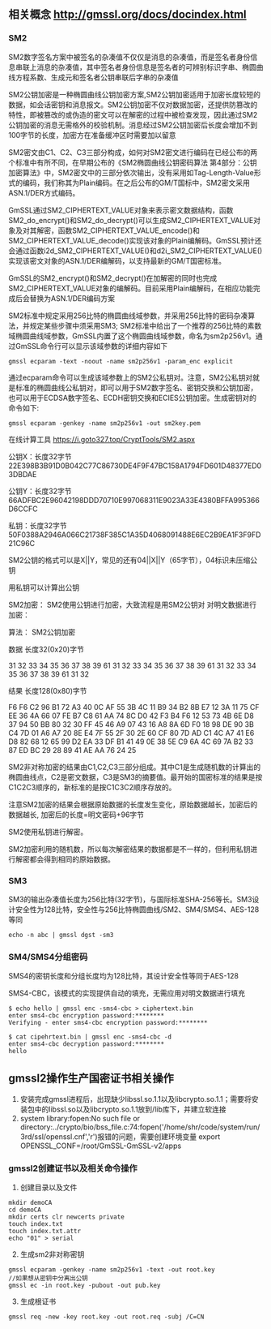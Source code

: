 ## 相关概念  http://gmssl.org/docs/docindex.html
### SM2

SM2数字签名方案中被签名的杂凑值不仅仅是消息的杂凑值，而是签名者身份信息串联上消息的杂凑值，其中签名者身份信息是签名者的可辨别标识字串、椭圆曲线方程系数、生成元和签名者公钥串联后字串的杂凑值

SM2公钥加密是一种椭圆曲线公钥加密方案,SM2公钥加密适用于加密长度较短的数据，如会话密钥和消息报文。SM2公钥加密不仅对数据加密，还提供防篡改的特性，即被篡改的或伪造的密文可以在解密的过程中被检查发现，因此通过SM2公钥加密的消息无需格外的校验机制。消息经过SM2公钥加密后长度会增加不到100字节的长度，加密方在准备缓冲区时需要加以留意

SM2密文由C1、C2、C3三部分构成，如何对SM2密文进行编码在已经公布的两个标准中有所不同，在早期公布的《SM2椭圆曲线公钥密码算法 第4部分：公钥加密算法》中，SM2密文中的三部分依次输出，没有采用如Tag-Length-Value形式的编码，我们称其为Plain编码。在之后公布的GM/T国标中，SM2密文采用ASN.1/DER方式编码。

GmSSL通过SM2_CIPHERTEXT_VALUE对象来表示密文数据结构，函数SM2_do_encrypt()和SM2_do_decrypt()可以生成SM2_CIPHERTEXT_VALUE对象及对其解密，函数SM2_CIPHERTEXT_VALUE_encode()和SM2_CIPHERTEXT_VALUE_decode()实现该对象的Plain编解码。GmSSL预计还会通过函数i2d_SM2_CIPHERTEXT_VALUE()和d2i_SM2_CIPHERTEXT_VALUE()实现该密文对象的ASN.1/DER编解码，以支持最新的GM/T国密标准。

GmSSL的SM2_encrypt()和SM2_decrypt()在加解密的同时也完成SM2_CIPHERTEXT_VALUE对象的编解码。目前采用Plain编解码，在相应功能完成后会替换为ASN.1/DER编码方案

SM2标准中规定采用256比特的椭圆曲线域参数，并采用256比特的密码杂凑算法，并规定某些步骤中须采用SM3;
SM2标准中给出了一个推荐的256比特的素数域椭圆曲线域参数，GmSSL内置了这个椭圆曲线域参数，命名为sm2p256v1。通过GmSSL命令行可以显示该域参数的详细内容如下

`gmssl ecparam -text -noout -name sm2p256v1 -param_enc explicit`

通过ecparam命令可以生成该域参数上的SM2公私钥对。注意，SM2公私钥对就是标准的椭圆曲线公私钥对，即可以用于SM2数字签名、密钥交换和公钥加密，也可以用于ECDSA数字签名、ECDH密钥交换和ECIES公钥加密。生成密钥对的命令如下:

`gmssl ecparam -genkey -name sm2p256v1 -out sm2key.pem`



在线计算工具  https://i.goto327.top/CryptTools/SM2.aspx

公钥X：长度32字节 22E398B3B91D0B042C77C86730DE4F9F47BC158A1794FD601D48377ED03DBDAE

公钥Y：长度32字节 66ADFBC2E96042198DDD70710E997068311E9023A33E4380BFFA995366D6CCFC

私钥：长度32字节 50F0388A2946A066C21738F385C1A35D4068091488E6EC2B9EA1F3F9FD21C96C

SM2公钥的格式可以是X||Y，常见的还有04||X||Y（65字节），04标识未压缩公钥

用私钥可以计算出公钥



SM2加密：
SM2使用公钥进行加密，大致流程是用SM2公钥对 对明文数据进行加密：

算法： SM2公钥加密

数据 长度32(0x20)字节

31 32 33 34 35 36 37 38 39 61 31 32 33 34 35 36 37 38 39 61 31 32 33 34 35 36 37 38 39 61 31 32

结果 长度128(0x80)字节

F6 F6 C2 96 B1 72 A3 40 0C AF 55 3B 4C 11 B9 34 B2 8B E7 12 3A 11 75 CF EE 36 4A 66 07 FE B7 C8 61 AA 74 8C D0 42 F3 B4 F6 12 53 73 4B 6E D8 37 94 50 BB 80 32 30 FF 45 46 A9 07 43 16 A8 8A 6D F0 18 98 DE 90 3B C4 7D 01 A6 A7 20 8E E4 7F 55 2F 30 2E 60 CF 80 7D AD C1 4C A7 41 E6 D8 82 68 12 65 99 D2 EA 33 DF B1 41 49 0E 38 5E C9 6A 4C 69 7A B2 33 87 ED BC 29 28 89 41 AE AA 76 24 25

SM2非对称加密的结果由C1,C2,C3三部分组成。其中C1是生成随机数的计算出的椭圆曲线点，C2是密文数据，C3是SM3的摘要值。最开始的国密标准的结果是按C1C2C3顺序的，新标准的是按C1C3C2顺序存放的。

注意SM2加密的结果会根据原始数据的长度发生变化，原始数据越长，加密后的数据越长, 加密后的长度=明文密码+96字节

SM2使用私钥进行解密。

SM2加密利用的随机数，所以每次解密结果的数据都是不一样的，但利用私钥进行解密都会得到相同的原始数据。

### SM3

SM3的输出杂凑值长度为256比特(32字节)，与国际标准SHA-256等长。SM3设计安全性为128比特，安全性与256比特椭圆曲线/SM2、SM4/SMS4、AES-128等同

`echo -n abc | gmssl dgst -sm3`

### SM4/SMS4分组密码

SMS4的密钥长度和分组长度均为128比特，其设计安全性等同于AES-128

SMS4-CBC，该模式的实现提供自动的填充，无需应用对明文数据进行填充

```
$ echo hello | gmssl enc -sms4-cbc > ciphertext.bin
enter sms4-cbc encryption password:********
Verifying - enter sms4-cbc encryption password:********

$ cat cipehrtext.bin | gmssl enc -sms4-cbc -d
enter sms4-cbc decryption password:********
hello

```




## gmssl2操作生产国密证书相关操作

1. 安装完成gmssl进程后，出现缺少libssl.so.1.1以及libcrypto.so.1.1；需要将安装包中的libssl.so以及libcrypto.so.1.1放到/lib库下，并建立软连接
2. system library:fopen:No such file or directory:../crypto/bio/bss_file.c:74:fopen('/home/shr/code/system/run/3rd/ssl/openssl.cnf','r')报错的问题，需要创建环境变量 export OPENSSL_CONF=/root/GmSSL-GmSSL-v2/apps


### gmssl2创建证书以及相关命令操作
1. 创建目录以及文件
```
mkdir demoCA
cd demoCA
mkdir certs clr newcerts private
touch index.txt
touch index.txt.attr
echo "01" > serial
```

2. 生成sm2非对称密钥
```
gmssl ecparam -genkey -name sm2p256v1 -text -out root.key
//如果想从密钥中分离出公钥
gmssl ec -in root.key -pubout -out pub.key

```
3. 生成根证书

```
gmssl req -new -key root.key -out root.req -subj /C=CN

```

